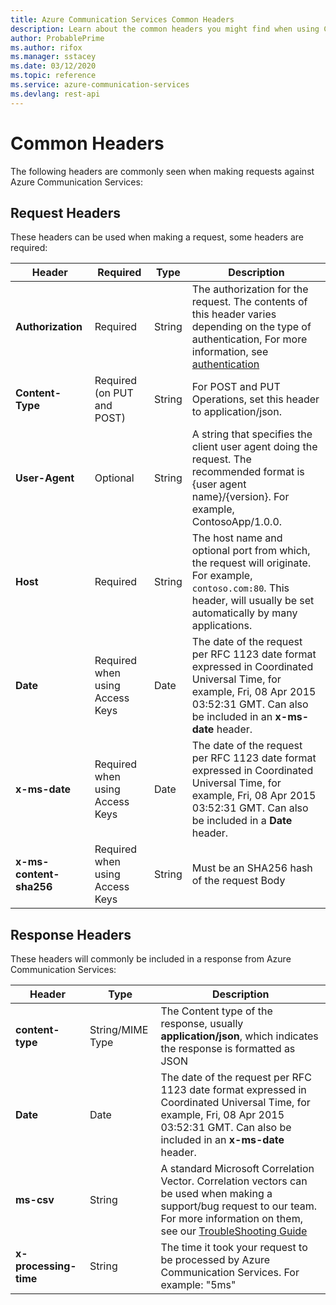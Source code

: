 ```yaml
---
title: Azure Communication Services Common Headers
description: Learn about the common headers you might find when using Communication Services REST APIs
author: ProbablePrime
ms.author: rifox
ms.manager: sstacey
ms.date: 03/12/2020
ms.topic: reference
ms.service: azure-communication-services
ms.devlang: rest-api
---
```

# Common Headers

The following headers are commonly seen when making requests against Azure Communication Services:

## Request Headers

These headers can be used when making a request, some headers are required:

| Header                  | Required                        | Type   | Description                                                                                                                                                                            |
| ----------------------- | ------------------------------- | ------ | -------------------------------------------------------------------------------------------------------------------------------------------------------------------------------------- |
| **Authorization**       | Required                        | String | The authorization for the request. The contents of this header varies depending on the type of authentication, For more information, see [authentication](authentication.md)           |
| **Content-Type**        | Required (on PUT and POST)      | String | For POST and PUT Operations, set this header to application/json.                                                                                                                      |
| **User-Agent**          | Optional                        | String | A string that specifies the client user agent doing the request. The recommended format is {user agent name}/{version}. For example, ContosoApp/1.0.0.                                 |
| **Host**                | Required                        | String | The host name and optional port from which, the request will originate. For example, `contoso.com:80`. This header, will usually be set automatically by many applications.            |
| **Date**                | Required when using Access Keys | Date   | The date of the request per RFC 1123 date format expressed in Coordinated Universal Time, for example, Fri, 08 Apr 2015 03:52:31 GMT. Can also be included in an **x-ms-date** header. |
| **x-ms-date**           | Required when using Access Keys | Date   | The date of the request per RFC 1123 date format expressed in Coordinated Universal Time, for example, Fri, 08 Apr 2015 03:52:31 GMT. Can also be included in a **Date** header.       |
| **x-ms-content-sha256** | Required when using Access Keys | String | Must be an SHA256 hash of the request Body                                                                                                                                             |

## Response Headers

These headers will commonly be included in a response from Azure Communication Services:

| Header                | Type             | Description                                                                                                                                                                                                                                                                        |
| --------------------- | ---------------- | ---------------------------------------------------------------------------------------------------------------------------------------------------------------------------------------------------------------------------------------------------------------------------------- |
| **content-type**      | String/MIME Type | The Content type of the response, usually **application/json**, which indicates the response is formatted as JSON                                                                                                                                                                   |
| **Date**              | Date             | The date of the request per RFC 1123 date format expressed in Coordinated Universal Time, for example, Fri, 08 Apr 2015 03:52:31 GMT. Can also be included in an **x-ms-date** header.                                                                                             |
| **ms-csv**            | String           | A standard Microsoft Correlation Vector. Correlation vectors can be used when making a support/bug request to our team. For more information on them, see our [TroubleShooting Guide](https://docs.microsoft.com/azure/communication-services/concepts/troubleshooting-info) |
| **x-processing-time** | String           | The time it took your request to be processed by Azure Communication Services. For example: "5ms"                                                                                                                                                                                  |
